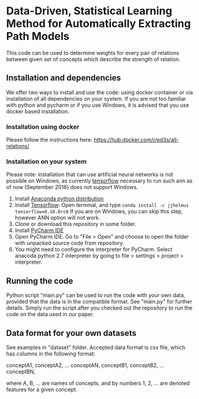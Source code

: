 # Data-Driven, Statistical Learning Method for Automatically Extracting Path Models

This code can be used to determine weights for every pair of relations between given set of concepts which describe the strength of relation.

## Installation and dependencies

We offer two ways to install and use the code: using docker container or via installation of all dependencies on your system.
If you are not too familiar with python and pycharm or if you use Windows, it is advised that you use docker based installation. 

### Installation using docker

Please follow the instructions here:
https://hub.docker.com/r/ed3s/all-relations/

### Installation on your system

Please note: installation that can use artificial neural networks is not possible on Windows, as currently [tensorflow](https://www.tensorflow.org/) necessary to run such ann as of now (September 2016) does not support Windows. 

1. Install [Anaconda python distribution](https://www.continuum.io/downloads)
2. Install [Tensorflow](https://www.tensorflow.org/): Open terminal, and type 
`conda install -c jjhelmus tensorflow=0.10.0rc0`
If you are on Windows, you can skip this step, however ANN option will not work.
3. Clone or download this repository in some folder. 
4. Install [PyCharm IDE](https://www.jetbrains.com/pycharm/download/downloads)
5. Open PyCharm IDE. Go to "File > Open" and choose to open the folder with unpacked source code from repository. 
6. You might need to configure the interpreter for PyCharm. Select anacoda python 2.7 interpreter by going to file > settings > project > interpreter.

## Running the code

Python script "main.py" can be used to run the code with your own data, provided that the data is in the compatible format. See "main.py" for further details. Simply run the script after you checked out the repository to run the code on the data used in our paper.

## Data format for your own datasets

See examples in "dataset" folder. Accepted data format is csv file, which has columns in the following format:

conceptA1, conceptA2, ... conceptAN, conceptB1, conceptB2, ... conceptBN, 

where A, B, ... are names of concepts, and by numbers 1, 2, ... are denoted features for a given concept.


